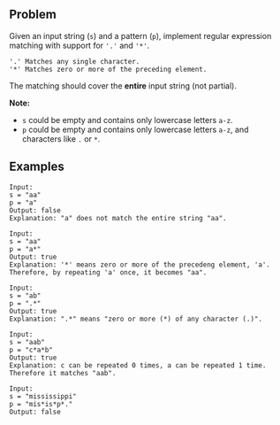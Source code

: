 ## Problem
Given an input string (`s`) and a pattern (`p`), implement regular expression matching with support for `'.'` and `'*'`.

```
'.' Matches any single character.
'*' Matches zero or more of the preceding element.
```

The matching should cover the **entire** input string (not partial).

**Note:**
* `s` could be empty and contains only lowercase letters `a-z`.
* `p` could be empty and contains only lowercase letters `a-z`, and characters like `.` or `*`.

## Examples
```
Input:
s = "aa"
p = "a"
Output: false
Explanation: "a" does not match the entire string "aa".
```

```
Input:
s = "aa"
p = "a*"
Output: true
Explanation: '*' means zero or more of the precedeng element, 'a'. Therefore, by repeating 'a' once, it becomes "aa".
```

```
Input:
s = "ab"
p = ".*"
Output: true
Explanation: ".*" means "zero or more (*) of any character (.)".
```

```
Input:
s = "aab"
p = "c*a*b"
Output: true
Explanation: c can be repeated 0 times, a can be repeated 1 time. Therefore it matches "aab".
```

```
Input:
s = "mississippi"
p = "mis*is*p*."
Output: false
```

